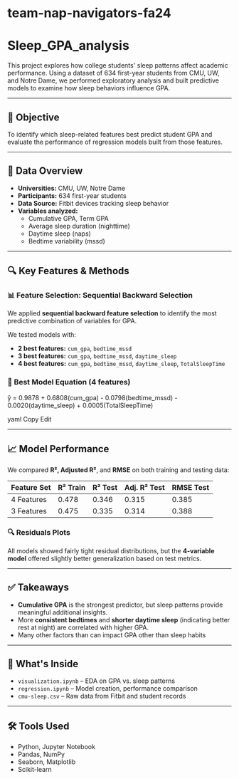 # team-nap-navigators-fa24
# Sleep_GPA_analysis

This project explores how college students' sleep patterns affect academic performance. Using a dataset of 634 first-year students from CMU, UW, and Notre Dame, we performed exploratory analysis and built predictive models to examine how sleep behaviors influence GPA.

---

## 📌 Objective
To identify which sleep-related features best predict student GPA and evaluate the performance of regression models built from those features.

---

## 🧠 Data Overview
- **Universities:** CMU, UW, Notre Dame  
- **Participants:** 634 first-year students  
- **Data Source:** Fitbit devices tracking sleep behavior  
- **Variables analyzed:**
  - Cumulative GPA, Term GPA  
  - Average sleep duration (nighttime)  
  - Daytime sleep (naps)  
  - Bedtime variability (mssd)

---

## 🔍 Key Features & Methods

### 📊 Feature Selection: Sequential Backward Selection
We applied **sequential backward feature selection** to identify the most predictive combination of variables for GPA.

We tested models with:
- **2 best features:** `cum_gpa`, `bedtime_mssd`
- **3 best features:** `cum_gpa`, `bedtime_mssd`, `daytime_sleep`
- **4 best features:** `cum_gpa`, `bedtime_mssd`, `daytime_sleep`, `TotalSleepTime`

### 🧮 Best Model Equation (4 features)
ŷ = 0.9878 + 0.6808(cum_gpa) - 0.0798(bedtime_mssd) - 0.0020(daytime_sleep) + 0.0005(TotalSleepTime)

yaml
Copy
Edit

---

## 📈 Model Performance
We compared **R², Adjusted R²**, and **RMSE** on both training and testing data:

| Feature Set | R² Train | R² Test | Adj. R² Test | RMSE Test |
|-------------|----------|---------|--------------|-----------|
| 4 Features  | 0.478    | 0.346   | 0.315        | 0.385     |
| 3 Features  | 0.475    | 0.335   | 0.314        | 0.388     |

### 🔍 Residuals Plots
All models showed fairly tight residual distributions, but the **4-variable model** offered slightly better generalization based on test metrics.

---

## ✅ Takeaways
- **Cumulative GPA** is the strongest predictor, but sleep patterns provide meaningful additional insights.
- More **consistent bedtimes** and **shorter daytime sleep** (indicating better rest at night) are correlated with higher GPA.
- Many other factors than can impact GPA other than sleep habits
---

## 📁 What's Inside
- `visualization.ipynb` – EDA on GPA vs. sleep patterns  
- `regression.ipynb` – Model creation, performance comparison  
- `cmu-sleep.csv` – Raw data from Fitbit and student records

---

## 🛠️ Tools Used
- Python, Jupyter Notebook  
- Pandas, NumPy  
- Seaborn, Matplotlib  
- Scikit-learn
